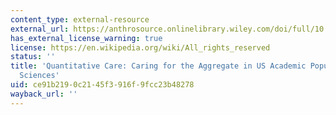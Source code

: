 ```yaml
---
content_type: external-resource
external_url: https://anthrosource.onlinelibrary.wiley.com/doi/full/10.1111/amet.12632
has_external_license_warning: true
license: https://en.wikipedia.org/wiki/All_rights_reserved
status: ''
title: 'Quantitative Care: Caring for the Aggregate in US Academic Population Health
  Sciences'
uid: ce91b219-0c21-45f3-916f-9fcc23b48278
wayback_url: ''
---
```

